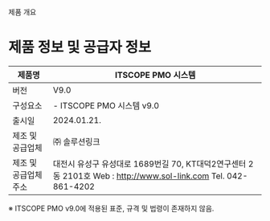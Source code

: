 <!--breadcrumb:제품 개요--><span class="md-breadcrumb">제품 개요</span>
# 제품 정보 및 공급자 정보

<!-- 제품명 ITSCOPE PMO
버전 v9.0
구성요소 ITSCOPE PMO v9.0
출시일 2024.01.21.
제조 및 공급업체 주식회사솔루션링크
제조 및 공급업체 주소 대전시 유성구 유성대로 1689번길 70, KT대덕2연구센터 2동 2101호
Web : http://www.sol-link.com Tel. 042-861-4202 -->


| 제품명 | ITSCOPE PMO 시스템 |
|--------|-------------------|
| 버전 | V9.0 |
| 구성요소 | - ITSCOPE PMO 시스템 v9.0 |
| 출시일 | 2024.01.21. |
| 제조 및 공급업체 | ㈜ 솔루션링크 |
| 제조 및 공급업체 주소 | 대전시 유성구 유성대로 1689번길 70, KT대덕2연구센터 2동 2101호 Web : http://www.sol-link.com   Tel. 042-861-4202 |

※ ITSCOPE PMO v9.0에 적용된 표준, 규격 및 법령이 존재하지 않음.